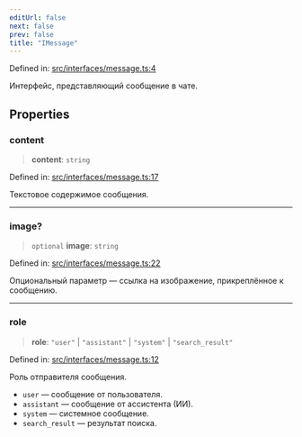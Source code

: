 ```yaml
---
editUrl: false
next: false
prev: false
title: "IMessage"
---
```


Defined in: [src/interfaces/message.ts:4](https://github.com/zloishavrin/gigachat-node/blob/417d2024921382b1bcd8619ed0bfe58ac6a747e8/src/interfaces/message.ts#L4)

Интерфейс, представляющий сообщение в чате.

## Properties

### content

> **content**: `string`

Defined in: [src/interfaces/message.ts:17](https://github.com/zloishavrin/gigachat-node/blob/417d2024921382b1bcd8619ed0bfe58ac6a747e8/src/interfaces/message.ts#L17)

Текстовое содержимое сообщения.

***

### image?

> `optional` **image**: `string`

Defined in: [src/interfaces/message.ts:22](https://github.com/zloishavrin/gigachat-node/blob/417d2024921382b1bcd8619ed0bfe58ac6a747e8/src/interfaces/message.ts#L22)

Опциональный параметр — ссылка на изображение, прикреплённое к сообщению.

***

### role

> **role**: `"user"` \| `"assistant"` \| `"system"` \| `"search_result"`

Defined in: [src/interfaces/message.ts:12](https://github.com/zloishavrin/gigachat-node/blob/417d2024921382b1bcd8619ed0bfe58ac6a747e8/src/interfaces/message.ts#L12)

Роль отправителя сообщения.
- `user` — сообщение от пользователя.
- `assistant` — сообщение от ассистента (ИИ).
- `system` — системное сообщение.
- `search_result` — результат поиска.
